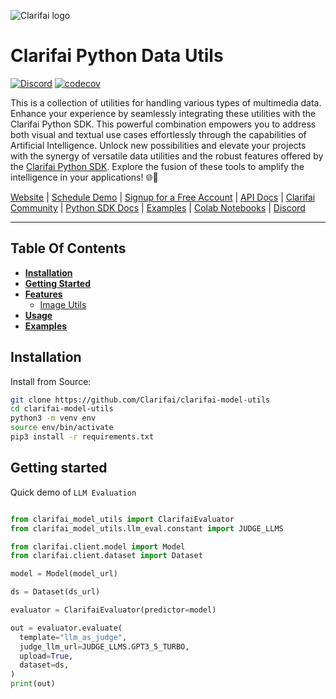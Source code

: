 ![Clarifai logo](docs/logo.png)

# Clarifai Python Data Utils


[![Discord](https://img.shields.io/discord/1145701543228735582)](https://discord.gg/M32V7a7a)
[![codecov](https://img.shields.io/pypi/dm/clarifai)](https://pypi.org/project/clarifai-datautils)

This is a collection of utilities for handling various types of multimedia data. Enhance your experience by seamlessly integrating these utilities with the Clarifai Python SDK. This powerful combination empowers you to address both visual and textual use cases effortlessly through the capabilities of Artificial Intelligence. Unlock new possibilities and elevate your projects with the synergy of versatile data utilities and the robust features offered by the [Clarifai Python SDK](https://github.com/Clarifai/clarifai-python). Explore the fusion of these tools to amplify the intelligence in your applications! 🌐🚀

[Website](https://www.clarifai.com/) | [Schedule Demo](https://www.clarifai.com/company/schedule-demo) | [Signup for a Free Account](https://clarifai.com/signup) | [API Docs](https://docs.clarifai.com/) | [Clarifai Community](https://clarifai.com/explore) | [Python SDK Docs](https://docs.clarifai.com/python-sdk/api-reference) | [Examples](https://github.com/Clarifai/examples) | [Colab Notebooks](https://github.com/Clarifai/colab-notebooks) | [Discord](https://discord.gg/XAPE3Vtg)

---
## Table Of Contents

* **[Installation](#installation)**
* **[Getting Started](#getting-started)**
* **[Features](#features)**
  * [Image Utils](#image-utils)
* **[Usage](#usage)**
* **[Examples](#more-examples)**


## Installation


Install from Source:

```bash
git clone https://github.com/Clarifai/clarifai-model-utils
cd clarifai-model-utils
python3 -m venv env
source env/bin/activate
pip3 install -r requirements.txt
```

## Getting started

Quick demo of `LLM Evaluation`

```python

from clarifai_model_utils import ClarifaiEvaluator
from clarifai_model_utils.llm_eval.constant import JUDGE_LLMS

from clarifai.client.model import Model
from clarifai.client.dataset import Dataset

model = Model(model_url)

ds = Dataset(ds_url)

evaluator = ClarifaiEvaluator(predictor=model)

out = evaluator.evaluate(
  template="llm_as_judge",
  judge_llm_url=JUDGE_LLMS.GPT3_5_TURBO,
  upload=True,
  dataset=ds,
)
print(out)
```
